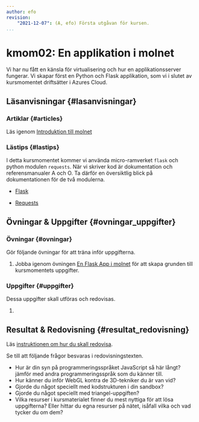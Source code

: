 ```yaml
---
author: efo
revision:
    "2021-12-07": (A, efo) Första utgåvan för kursen.
...
```

kmom02: En applikation i molnet
==================================

Vi har nu fått en känsla för virtualisering och hur en applikationsserver fungerar. Vi skapar först en Python och Flask applikation, som vi i slutet av kursmomentet driftsätter i Azures Cloud.



<!--more-->



Läsanvisningar  {#lasanvisningar}
---------------------------------

### Artiklar {#articles}

Läs igenom [Introduktion till molnet](kunskap/introduktion-till-molnet)


### Lästips {#lastips}

I detta kursmomentet kommer vi använda micro-ramverket `flask` och python modulen `requests`. När vi skriver kod är dokumentation och referensmanualer A och O. Ta därför en översiktlig blick på dokumentationen för de två modulerna.

* [Flask](https://flask.palletsprojects.com/en/2.0.x/)

* [Requests](https://docs.python-requests.org/en/latest/)



Övningar & Uppgifter  {#ovningar_uppgifter}
-------------------------------------------

### Övningar {#ovningar}

Gör följande övningar för att träna inför uppgifterna.

1. Jobba igenom övningen [En Flask App i molnet](kunskap/en-flask-app-i-molnet) för att skapa grunden till kursmomentets uppgifter.



### Uppgifter {#uppgifter}

Dessa uppgifter skall utföras och redovisas.

1.



Resultat & Redovisning  {#resultat_redovisning}
-----------------------------------------------

Läs [instruktionen om hur du skall redovisa](./../redovisa).

Se till att följande frågor besvaras i redovisningstexten.

* Hur är din syn på programmeringsspråket JavaScript så här långt? jämför med andra programmeringsspråk som du känner till.
* Hur känner du inför WebGL kontra de 3D-tekniker du är van vid?
* Gjorde du något speciellt med kodstrukturen i din sandbox?
* Gjorde du något speciellt med triangel-uppgiften?
* Vilka resurser i kursmaterialet finner du mest nyttiga för att lösa uppgifterna? Eller hittar du egna resurser på nätet, isåfall vilka och vad tycker du om dem?
